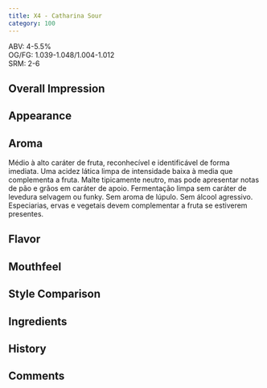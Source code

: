 ```yaml
---
title: X4 - Catharina Sour
category: 100
---
```


ABV: 4-5.5%  
OG/FG: 1.039-1.048/1.004-1.012  
SRM: 2-6  

## Overall Impression


## Appearance


## Aroma
Médio à alto caráter de fruta, reconhecível e identificável de forma imediata. Uma acidez lática limpa de intensidade baixa à media que complementa a fruta. Malte tipicamente neutro, mas pode apresentar notas de pão e grãos em caráter de apoio. Fermentação limpa sem caráter de levedura selvagem ou funky. Sem aroma de lúpulo. Sem álcool agressivo. Especiarias, ervas e vegetais devem complementar a fruta se estiverem presentes.

## Flavor


## Mouthfeel


## Style Comparison


## Ingredients


## History


## Comments
